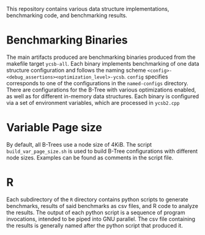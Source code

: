 This repository contains various data structure implementations, benchmarking code, and benchmarking results.

# Benchmarking Binaries
The main artifacts produced are benchmarking binaries produced from the makefile target `ycsb-all`.
Each binary implements benchmarking of one data structure configuration and follows the naming scheme `<config>-<debug_assertions><optimization_level>-ycsb`.
`config` specifies corresponds to one of the configurations in the `named-configs` directory.
There are configurations for the B-Tree with various optimizations enabled, as well as for different in-memory data structures.
Each binary is configured via a set of environment variables, which are processed in `ycsb2.cpp`

# Variable Page size
By default, all B-Trees use a node size of 4KiB.
The script `build_var_page_size.sh` is used to build B-Tree configurations with different node sizes.
Examples can be found as comments in the script file.

# R
Each subdirectory of the `R` directory contains python scripts to generate benchmarks, results of said benchmarks as csv files, and R code to analyze the results.
The output of each python script is a sequence of program invocations, intended to be piped into GNU parallel.
The csv file containing the results is generally named after the python script that produced it.